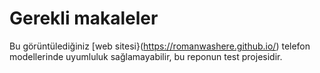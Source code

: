 # Gerekli makaleler
Bu görüntülediğiniz [web sitesi}(https://romanwashere.github.io/) telefon modellerinde uyumluluk sağlamayabilir, bu reponun test projesidir.
